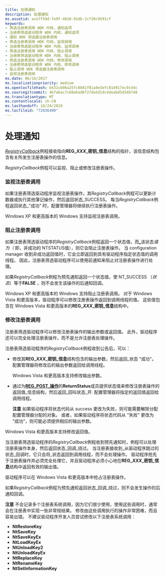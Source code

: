 ```yaml
---
title: 处理通知
description: 处理通知
ms.assetid: ace7f59d-fe9f-4810-91db-2cf20c9591cf
keywords:
- 筛选注册表调用 WDK 内核，通知选项
- 注册表筛选驱动程序 WDK 内核，通知选项
- 通知 WDK 筛选器注册表调用
- 筛选注册表调用 WDK 内核，监视调用
- 注册表筛选驱动程序 WDK 内核，监视调用
- 筛选注册表调用 WDK 内核，阻止调用
- 注册表筛选驱动程序 WDK 内核，阻止调用
- 筛选注册表调用 WDK 内核，修改调用
- 注册表筛选驱动程序 WDK 内核，修改调用
- 阻止调用 WDK 筛选器注册表调用
- 监视注册表调用
ms.date: 06/16/2017
ms.localizationpriority: medium
ms.openlocfilehash: b431cb06a25fc8841f81a4e3efc014917ec9c44c
ms.sourcegitcommit: 4b7a6ac7c68e6ad6f27da5d1dc4deabd5d34b748
ms.translationtype: MT
ms.contentlocale: zh-CN
ms.lasthandoff: 10/24/2019
ms.locfileid: "72836490"
---
```

# <a name="handling-notifications"></a>处理通知


[*RegistryCallback*](https://docs.microsoft.com/windows-hardware/drivers/ddi/wdm/nc-wdm-ex_callback_function)例程接收指向**REG\_*XXX*\_密钥\_信息**结构的指针，该信息结构包含有关所发生注册表操作的信息。

*RegistryCallback*例程可以监视、阻止或修改注册表操作。

### <a name="monitoring-registry-calls"></a>监视注册表调用

如果注册表筛选驱动程序监视注册表操作，其*RegistryCallback*例程可以更新计数器或执行其他簿记操作，然后返回状态\_SUCCESS。 每当*RegistryCallback*例程返回状态\_"成功" 时，配置管理器将继续执行注册表操作。

Windows XP 和更高版本的 Windows 支持监视注册表调用。

### <a name="blocking-registry-calls"></a>阻止注册表调用

如果注册表筛选驱动程序的*RegistryCallback*例程返回一个状态值，而[\_](using-ntstatus-values.md)该状态*值为（* 即，非成功的 NTSTATUS值），则它会阻止注册表操作。 当 configuration manager 收到非成功返回值时，它会立即返回到具有驱动程序指定状态值的调用线程。 因此，注册表筛选驱动程序可以使用前通知来阻止对注册表操作进行处理。

如果*RegistryCallback*例程为预先通知返回一个状态值，使 NT\_SUCCESS （*状态*）等于**FALSE** ，则不会发生该操作的后通知回调。

Windows XP 和更高版本的 Windows 支持阻止注册表调用。 对于 Windows Vista 和更高版本，驱动程序可以修改注册表操作返回到调用线程的值。 这些值包含在 Windows Vista 和更高版本的**REG\_*XXX*\_密钥\_信息**结构中。

### <a name="modifying-registry-calls"></a>修改注册表调用

注册表筛选驱动程序可以修改注册表操作的输出参数或返回值。 此外，驱动程序还可以完全处理注册表操作，而不是允许注册表处理操作。

注册表筛选驱动程序的*RegistryCallback*例程收到公告后，可以：

-   修改其**REG\_*XXX*\_密钥\_信息**结构包含的输出参数，然后返回\_状态 "成功"。 配置管理器将修改后的输出参数返回给调用线程。

    Windows Vista 和更高版本支持修改输出参数。

-   通过为[**REG\_POST\_操作**](https://docs.microsoft.com/windows-hardware/drivers/ddi/wdm/ns-wdm-_reg_post_operation_information)的**ReturnStatus**成员提供状态值来修改注册表操作的返回值\_信息结构，然后返回\_回叫状态\_开. 配置管理器将指定的返回值返回给调用线程。

    **注意** 如果驱动程序将状态代码从 success 更改为失败，则可能需要解除分配配置管理器分配的对象。 或者，如果驱动程序将状态代码从 "失败" 更改为 "成功"，则可能必须提供相应的输出参数。




Windows Vista 和更高版本支持修改返回值。


当注册表筛选驱动程序的*RegistryCallback*例程收到预先通知时，例程可以处理注册表操作本身，然后返回状态\_回调\_绕过。 当注册表接收到\_从驱动程序跳过的状态\_回调时，它只会将\_状态返回到调用线程，而不会处理操作。 驱动程序抢先于注册表操作并必须完全处理它，并且驱动程序必须小心地在**REG\_*XXX*\_密钥\_信息**结构中返回有效的输出值。

驱动程序可以在 Windows Vista 和更高版本中抢占注册表操作。

如果*RegistryCallback*例程为预先通知返回状态\_回调\_绕过，则不会发生操作的后通知回调。

**注意** 不会记录多个注册表系统调用，因为它们很少使用，使用这些调用时，通常会在注册表中实现一些非常规结果。 修改由这些调用执行的操作非常困难，而且容易出错。 不建议驱动程序开发人员尝试修改以下注册表系统调用：
-   **NtRestoreKey**
-   **NtSaveKey**
-   **NtSaveKeyEx**
-   **NtLoadKeyEx**
-   **NtUnloadKey2**
-   **NtUnloadKeyEx**
-   **NtReplaceKey**
-   **NtRenameKey**
-   **NtSetInformationKey**










